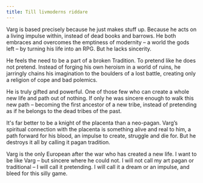 ```yaml
---
title: Till livmoderns riddare
---
```

Varg is based precisely because he just makes stuff up. Because he acts on a living impulse within, instead of dead books and barrows. He both embraces and overcomes the emptiness of modernity – a world the gods left – by turning his life into an RPG. But he lacks sincerity.

He feels the need to be a part of a broken Tradition. To pretend like he does not pretend. Instead of forging his own heroism in a world of ruins, he jarringly chains his imagination to the boulders of a lost battle, creating only a religion of cope and bad polemics.

He is truly gifted and powerful. One of those few who can create a whole new life and path out of nothing. If only he was sincere enough to walk this new path – becoming the first ancestor of a new tribe, instead of pretending as if he belongs to the dead tribes of the past.

It's far better to be a knight of the placenta than a neo-pagan. Varg’s spiritual connection with the placenta is something alive and real to him, a path forward for his blood, an impulse to create, struggle and die for. But he destroys it all by calling it pagan tradition.

Varg is the only European after the war who has created a new life. I want to be like Varg – but sincere where he could not. I will not call my art pagan or traditional – I will call it pretending. I will call it a dream or an impulse, and bleed for this silly game.

